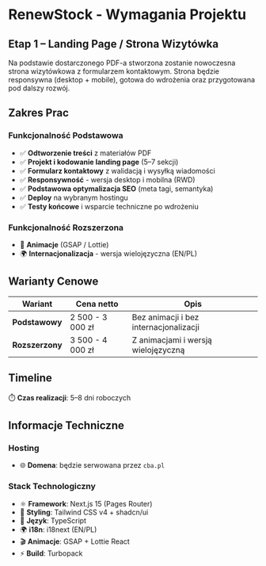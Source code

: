 # RenewStock - Wymagania Projektu

## Etap 1 – Landing Page / Strona Wizytówka

Na podstawie dostarczonego PDF-a stworzona zostanie nowoczesna strona wizytówkowa z formularzem kontaktowym. Strona będzie responsywna (desktop + mobile), gotowa do wdrożenia oraz przygotowana pod dalszy rozwój.

## Zakres Prac

### Funkcjonalność Podstawowa

- ✅ **Odtworzenie treści** z materiałów PDF
- ✅ **Projekt i kodowanie landing page** (5–7 sekcji)
- ✅ **Formularz kontaktowy** z walidacją i wysyłką wiadomości
- ✅ **Responsywność** - wersja desktop i mobilna (RWD)
- ✅ **Podstawowa optymalizacja SEO** (meta tagi, semantyka)
- ✅ **Deploy** na wybranym hostingu
- ✅ **Testy końcowe** i wsparcie techniczne po wdrożeniu

### Funkcjonalność Rozszerzona

- 🎨 **Animacje** (GSAP / Lottie)
- 🌍 **Internacjonalizacja** - wersja wielojęzyczna (EN/PL)

## Warianty Cenowe

| Wariant         | Cena netto       | Opis                                   |
| --------------- | ---------------- | -------------------------------------- |
| **Podstawowy**  | 2 500 - 3 000 zł | Bez animacji i bez internacjonalizacji |
| **Rozszerzony** | 3 500 - 4 000 zł | Z animacjami i wersją wielojęzyczną    |

## Timeline

⏱️ **Czas realizacji**: 5–8 dni roboczych

## Informacje Techniczne

### Hosting

- 🌐 **Domena**: będzie serwowana przez `cba.pl`

### Stack Technologiczny

- ⚛️ **Framework**: Next.js 15 (Pages Router)
- 🎨 **Styling**: Tailwind CSS v4 + shadcn/ui
- 📝 **Język**: TypeScript
- 🌍 **i18n**: i18next (EN/PL)
- 🎬 **Animacje**: GSAP + Lottie React
- ⚡ **Build**: Turbopack

